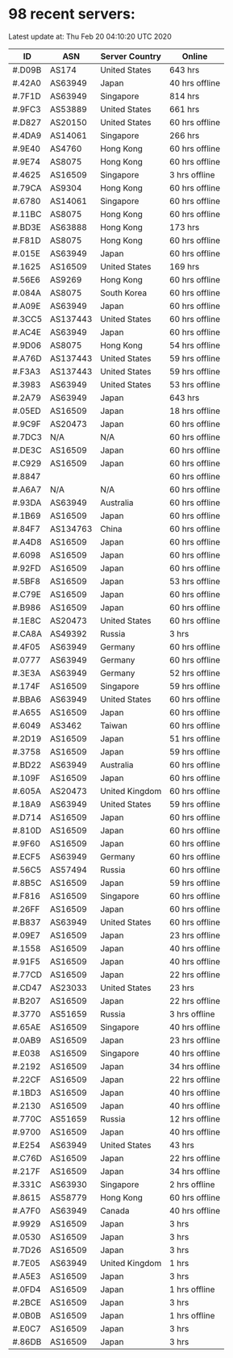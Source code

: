 # 98 recent servers:

Latest update at: Thu Feb 20 04:10:20 UTC 2020

| ID | ASN | Server Country | Online |
| -- | --- | -------------- | ------ |
| #.D09B | AS174 | United States | 643 hrs |
| #.42A0 | AS63949 | Japan | 40 hrs offline |
| #.7F1D | AS63949 | Singapore | 814 hrs |
| #.9FC3 | AS53889 | United States | 661 hrs |
| #.D827 | AS20150 | United States | 60 hrs offline |
| #.4DA9 | AS14061 | Singapore | 266 hrs |
| #.9E40 | AS4760 | Hong Kong | 60 hrs offline |
| #.9E74 | AS8075 | Hong Kong | 60 hrs offline |
| #.4625 | AS16509 | Singapore | 3 hrs offline |
| #.79CA | AS9304 | Hong Kong | 60 hrs offline |
| #.6780 | AS14061 | Singapore | 60 hrs offline |
| #.11BC | AS8075 | Hong Kong | 60 hrs offline |
| #.BD3E | AS63888 | Hong Kong | 173 hrs |
| #.F81D | AS8075 | Hong Kong | 60 hrs offline |
| #.015E | AS63949 | Japan | 60 hrs offline |
| #.1625 | AS16509 | United States | 169 hrs |
| #.56E6 | AS9269 | Hong Kong | 60 hrs offline |
| #.084A | AS8075 | South Korea | 60 hrs offline |
| #.A09E | AS63949 | Japan | 60 hrs offline |
| #.3CC5 | AS137443 | United States | 60 hrs offline |
| #.AC4E | AS63949 | Japan | 60 hrs offline |
| #.9D06 | AS8075 | Hong Kong | 54 hrs offline |
| #.A76D | AS137443 | United States | 59 hrs offline |
| #.F3A3 | AS137443 | United States | 59 hrs offline |
| #.3983 | AS63949 | United States | 53 hrs offline |
| #.2A79 | AS63949 | Japan | 643 hrs |
| #.05ED | AS16509 | Japan | 18 hrs offline |
| #.9C9F | AS20473 | Japan | 60 hrs offline |
| #.7DC3 | N/A | N/A | 60 hrs offline |
| #.DE3C | AS16509 | Japan | 60 hrs offline |
| #.C929 | AS16509 | Japan | 60 hrs offline |
| #.8847 |  |  | 60 hrs offline |
| #.A6A7 | N/A | N/A | 60 hrs offline |
| #.93DA | AS63949 | Australia | 60 hrs offline |
| #.1B69 | AS16509 | Japan | 60 hrs offline |
| #.84F7 | AS134763 | China | 60 hrs offline |
| #.A4D8 | AS16509 | Japan | 60 hrs offline |
| #.6098 | AS16509 | Japan | 60 hrs offline |
| #.92FD | AS16509 | Japan | 60 hrs offline |
| #.5BF8 | AS16509 | Japan | 53 hrs offline |
| #.C79E | AS16509 | Japan | 60 hrs offline |
| #.B986 | AS16509 | Japan | 60 hrs offline |
| #.1E8C | AS20473 | United States | 60 hrs offline |
| #.CA8A | AS49392 | Russia | 3 hrs |
| #.4F05 | AS63949 | Germany | 60 hrs offline |
| #.0777 | AS63949 | Germany | 60 hrs offline |
| #.3E3A | AS63949 | Germany | 52 hrs offline |
| #.174F | AS16509 | Singapore | 59 hrs offline |
| #.BBA6 | AS63949 | United States | 60 hrs offline |
| #.A655 | AS16509 | Japan | 60 hrs offline |
| #.6049 | AS3462 | Taiwan | 60 hrs offline |
| #.2D19 | AS16509 | Japan | 51 hrs offline |
| #.3758 | AS16509 | Japan | 59 hrs offline |
| #.BD22 | AS63949 | Australia | 60 hrs offline |
| #.109F | AS16509 | Japan | 60 hrs offline |
| #.605A | AS20473 | United Kingdom | 60 hrs offline |
| #.18A9 | AS63949 | United States | 59 hrs offline |
| #.D714 | AS16509 | Japan | 60 hrs offline |
| #.810D | AS16509 | Japan | 60 hrs offline |
| #.9F60 | AS16509 | Japan | 60 hrs offline |
| #.ECF5 | AS63949 | Germany | 60 hrs offline |
| #.56C5 | AS57494 | Russia | 60 hrs offline |
| #.8B5C | AS16509 | Japan | 59 hrs offline |
| #.F816 | AS16509 | Singapore | 60 hrs offline |
| #.26FF | AS16509 | Japan | 60 hrs offline |
| #.B837 | AS63949 | United States | 60 hrs offline |
| #.09E7 | AS16509 | Japan | 23 hrs offline |
| #.1558 | AS16509 | Japan | 40 hrs offline |
| #.91F5 | AS16509 | Japan | 40 hrs offline |
| #.77CD | AS16509 | Japan | 22 hrs offline |
| #.CD47 | AS23033 | United States | 23 hrs |
| #.B207 | AS16509 | Japan | 22 hrs offline |
| #.3770 | AS51659 | Russia | 3 hrs offline |
| #.65AE | AS16509 | Singapore | 40 hrs offline |
| #.0AB9 | AS16509 | Japan | 23 hrs offline |
| #.E038 | AS16509 | Singapore | 40 hrs offline |
| #.2192 | AS16509 | Japan | 34 hrs offline |
| #.22CF | AS16509 | Japan | 22 hrs offline |
| #.1BD3 | AS16509 | Japan | 40 hrs offline |
| #.2130 | AS16509 | Japan | 40 hrs offline |
| #.770C | AS51659 | Russia | 12 hrs offline |
| #.9700 | AS16509 | Japan | 40 hrs offline |
| #.E254 | AS63949 | United States | 43 hrs |
| #.C76D | AS16509 | Japan | 22 hrs offline |
| #.217F | AS16509 | Japan | 34 hrs offline |
| #.331C | AS63930 | Singapore | 2 hrs offline |
| #.8615 | AS58779 | Hong Kong | 60 hrs offline |
| #.A7F0 | AS63949 | Canada | 40 hrs offline |
| #.9929 | AS16509 | Japan | 3 hrs |
| #.0530 | AS16509 | Japan | 3 hrs |
| #.7D26 | AS16509 | Japan | 3 hrs |
| #.7E05 | AS63949 | United Kingdom | 1 hrs |
| #.A5E3 | AS16509 | Japan | 3 hrs |
| #.0FD4 | AS16509 | Japan | 1 hrs offline |
| #.2BCE | AS16509 | Japan | 3 hrs |
| #.0B0B | AS16509 | Japan | 1 hrs offline |
| #.E0C7 | AS16509 | Japan | 3 hrs |
| #.86DB | AS16509 | Japan | 3 hrs |

